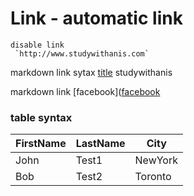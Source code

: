 

# Link -  automatic link

    disable link   
     `http://www.studywithanis.com`


   markdown link sytax [title](url)
    studywithanis


  markdown link [facebook]([facebook](https://www.facebook.com/mobashsarul.islam)
      

### table syntax

| FirstName | LastName  | City |
| ------------- | ------------- | -------- |
| John    | Test1    | NewYork  |
| Bob  | Test2   | Toronto  |